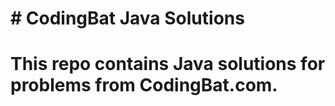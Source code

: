 # \# CodingBat Java Solutions

# This repo contains Java solutions for problems from CodingBat.com.

# 

